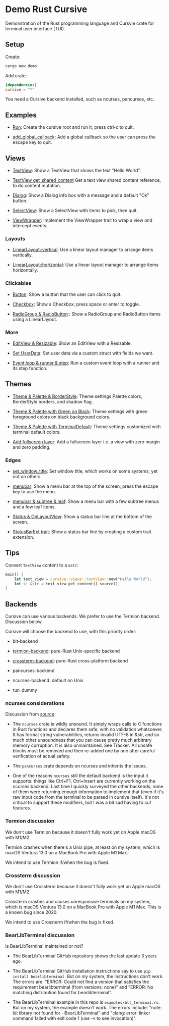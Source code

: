 # Demo Rust Cursive

Demonstration of the Rust programming language and Cursvie crate for terminal user interface (TUI).


## Setup

Create:

```sh
cargo new demo
```

Add crate:

```toml
[dependencies]
cursive = "*"
```

You need a Cursive backend installed, such as ncurses, pancurses, etc.


## Examples

* [Run](examples/run.rs): 
  Create the cursive root and run it; press ctrl-c to quit.

* [add_global_callback](examples/add_global_callback.rs): 
  Add a global callback so the user can press the escape key to quit.


## Views

* [TextView](examples/text_view.rs): 
  Show a TextView that shows the text "Hello World".

* [TextView get_shared_content](examples/text_view_get_shared_content.rs)
  Get a text view shared content reference, to do content mutation.

* [Dialog](examples/dialog.rs): 
  Show a Dialog info box with a message and a default "Ok" button.

* [SelectView](examples/select_view.rs):
  Show a SelectView with items to pick, then quit.

* [ViewWrapper](examples/view_wrapper.rs):
  Implement the ViewWrapper trait to wrap a view and intercept events.


### Layouts

* [LinearLayout::vertical](examples/linear_layout_vertical.rs):
  Use a linear layout manager to arrange items vertically.

* [LinearLayout::horizontal](examples/linear_layout_horizontal.rs):
  Use a linear layout manager to arrange items horizontally.


### Clickables

* [Button](examples/button.rs): 
  Show a button that the user can click to quit.

* [Checkbox](examples/checkbox.rs):
  Show a Checkbox; press space or enter to toggle.

* [RadioGroup & RadioButton](examples/radio_group_radio_button.rs)::
  Show a RadioGroup and RadioButton items using a LinearLayout.


### More

* [EditView & Resizable](examples/edit_view_and_resizable.rs):
  Show an EditView with a Resizable.

* [Set UserData](examples/set_user_data.rs):
  Set user data via a custom struct with fields we want.

* [Event loop & runner & step](examples/event_loop_runner_step.rs):
  Run a custom event loop with a runner and its step function.


## Themes

* [Theme & Palette & BorderStyle](examples/theme_and_palette_and_border_style.rs):
  Theme settings Palette colors, BorderStyle borders, and shadow flag.

* [Theme & Palette with Green on Black](examples/theme_and_palette_with_green_on_black.rs):
  Theme settings with green foreground colors on black background colors.

* [Theme & Palette with TerminalDefault](examples/theme_and_palette_with_terminal_default.rs): 
  Theme settings customized with terminal default colors.

* [Add fullscreen layer](examples/add_fullscreen_layer.rs):
  Add a fullscreen layer i.e. a view with zero margin and zero padding.


### Edges

* [set_window_title](examples/set_window_title.rs): 
  Set window title, which works on some systems, yet not on others.

* [menubar](examples/menubar.rs):
  Show a menu bar at the top of the screen; press the escape key to use the menu.

* [menubar & subtree & leaf](examples/menubar_and_subtree_and_leaf.rs):
   Show a menu bar with a few subtree menus and a few leaf items.

* [Status & OnLayoutView](examples/status_and_on_layout_view.rs):
  Show a status bar line at the bottom of the screen.

* [StatusBarExt trait](examples/status_bar_ext.rs):
  Show a status bar line by creating a custom trait extension.


## Tips

Convert `TextView` content to a `&str`:

```rust
main() {
    let text_view = cursive::views::TextView::new("Hello World");
    let s: &str = text_view.get_content().source();
}
```

## Backends

Cursive can use various backends. We prefer to use the Termion backend. Discussion below.

Cursive will choose the backend to use, with this priority order:

* blt-backend

* [termion-backend](examples/termion_backend.rs): pure-Rust Unix-specific backend
  
* [crossterm-backend](examples/crossterm_backend.rs): pure-Rust cross-platform backend

* pancurses-backend

* ncurses-backend: default on Unix

* run_dummy


### ncurses considerations

Discussion from [source](https://github.com/gyscos/cursive/issues/411):

* The `ncurses` crate is wildly unsound. It simply wraps calls to C functions in Rust functions and declares them safe, with no validation whatsoever. It has format string vulnerabilities, returns invalid UTF-8 in &str, and so much other unsoundness that you can cause pretty much arbitrary memory corruption. It is also unmaintained. See Tracker: All unsafe blocks must be removed and then re-added one by one after careful verification of actual safety. 

* The `pancurses` crate depends on ncurses and inherits the issues.

* One of the reasons `ncurses` still the default backend is the input it supports: things like Ctrl+F1, Ctrl+Insert are currently working on the ncurses backend. Last time I quickly surveyed the other backends, none of them were returning enough information to implement that (even if it's raw input code from the terminal to be parsed in cursive itself). It's not critical to support these modifiers, but I was a bit sad having to cut features.


### Termion discussion

We don't use Termion because it doesn't fully work yet on Apple macOS with M1/M2.

Termion crashes when there's a Unix pipe, at least on my system, which is macOS Ventura 13.0 on a MacBook Pro with Apple M1 Max.

We intend to use Termion if/when the bug is fixed.


### Crossterm discussion

We don't use Crossterm because it doesn't fully work yet on Apple macOS with M1/M2.

Crossterm crashes and causes unresponsive terminals on my system, which is macOS Ventura 13.0 on a MacBook Pro with Apple M1 Max. This is a known bug since 2020. 

We intend to use Crossterm if/when the bug is fixed.


### BearLibTerminal discussion

Is BearLibTerminal maintained or not? 

* The BearLibTerminal GitHub repository shows the last update 3 years ago.

* The BearLibTerminal GitHub installation instructions say to use `pip install bearlibterminal`. But on my system, the instructions don't work. The errors are: "ERROR: Could not find a version that satisfies the requirement bearlibterminal (from versions: none)" and "ERROR: No matching distribution found for bearlibterminal". 
  
* The BearLibTerminal example in this repo is `examples/blt_terminal.rs`. But on my system, the example doesn't work. The errors include: "note: ld: library not found for -lBearLibTerminal" and "clang: error: linker command failed with exit code 1 (use -v to see invocation)".
